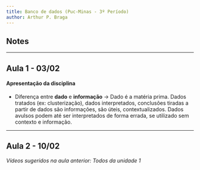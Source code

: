```yaml
---
title: Banco de dados (Puc-Minas - 3º Período)
author: Arthur P. Braga
---
```


## Notes

---

## Aula 1 - 03/02

#### Apresentação da disciplina

- Diferença entre **dado** e **informação** -> Dado é a matéria prima. Dados tratados (ex: clusterização), dados interpretados, conclusões tiradas a partir de dados são informações, são úteis, contextualizados. Dados avulsos podem até ser interpretados de forma errada, se utilizado sem contexto e informação.

---

## Aula 2 - 10/02

*Vídeos sugeridos na aula anterior: Todos da unidade 1*

